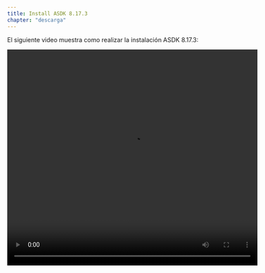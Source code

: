 ```yaml
---
title: Install ASDK 8.17.3
chapter: "descarga"
---
```


El siguiente video muestra como realizar la instalación ASDK 8.17.3:

<video width="580" height="500" controls> <source src="https://arandasoftware.sharepoint.com/sites/Documentacion-RepositorioPortalDoc/Documentos%20compartidos/Repositorio%20Portal%20Doc/ASDK%20v8/1.2%20ASDKv8/1.2.1.3%20Descarga%20Fuentes%20e%20Instalacion/1.2.1.3.2%20Install%20ASDK%208.17.3.mp4?App=OneDriveWebVideo" type="video/mp4"> Your browser does not support the video tag. </video>
